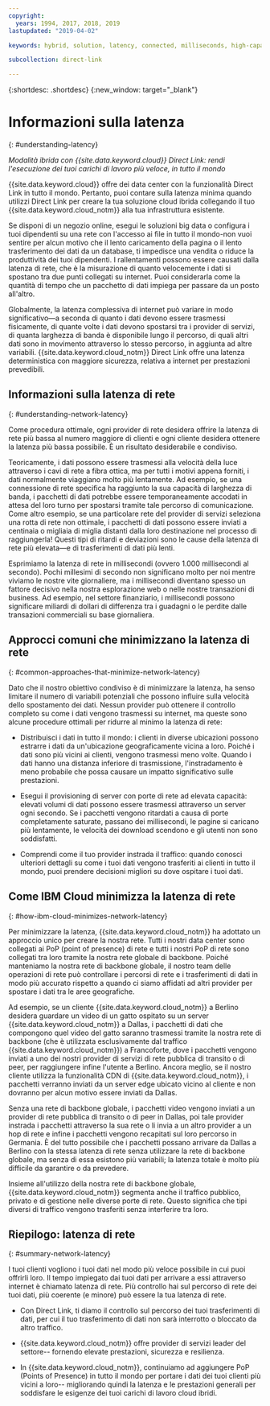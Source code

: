 ```yaml
---
copyright:
  years: 1994, 2017, 2018, 2019
lastupdated: "2019-04-02"

keywords: hybrid, solution, latency, connected, milliseconds, high-capacity, performance, security, data, path, resiliency, PoPs, globe, infrastructure, backbone, traffic, workloads

subcollection: direct-link

---
```


{:shortdesc: .shortdesc}
{:new_window: target="_blank"}

# Informazioni sulla latenza
{: #understanding-latency}

_Modalità ibrida con {{site.data.keyword.cloud}} Direct Link: rendi l'esecuzione dei tuoi carichi di lavoro più veloce, in tutto il mondo_

{{site.data.keyword.cloud}} offre dei data center con la funzionalità Direct Link in tutto il mondo. Pertanto, puoi contare sulla latenza minima quando utilizzi Direct Link per creare la tua soluzione cloud ibrida collegando il tuo {{site.data.keyword.cloud_notm}} alla tua infrastruttura esistente. 

Se disponi di un negozio online, esegui le soluzioni big data o configura i tuoi dipendenti su una rete con l'accesso ai file in tutto il mondo-non vuoi sentire per alcun motivo che il lento caricamento della pagina o il lento trasferimento dei dati da un database, ti impedisce una vendita o riduce la produttività dei tuoi dipendenti. I rallentamenti possono essere causati dalla latenza di rete, che è la misurazione di quanto velocemente i dati si spostano tra due punti collegati su internet. Puoi considerarla come la quantità di tempo che un pacchetto di dati impiega per passare da un posto all'altro.

Globalmente, la latenza complessiva di internet può variare in modo significativo—a seconda di quanto i dati devono essere trasmessi fisicamente, di quante volte i dati devono spostarsi tra i provider di servizi, di quanta larghezza di banda è disponibile lungo il percorso, di quali altri dati sono in movimento attraverso lo stesso percorso, in aggiunta ad altre variabili. {{site.data.keyword.cloud_notm}} Direct Link offre una latenza deterministica con maggiore sicurezza, relativa a internet per prestazioni prevedibili. 


## Informazioni sulla latenza di rete
{: #understanding-network-latency}

Come procedura ottimale, ogni provider di rete desidera offrire la latenza di rete più bassa al numero maggiore di clienti e ogni cliente desidera ottenere la latenza più bassa possibile. È un risultato desiderabile e condiviso.

Teoricamente, i dati possono essere trasmessi alla velocità della luce attraverso i cavi di rete a fibra ottica, ma per tutti i motivi appena forniti, i dati normalmente viaggiano molto più lentamente. Ad esempio, se una connessione di rete specifica ha raggiunto la sua capacità di larghezza di banda, i pacchetti di dati potrebbe essere temporaneamente accodati in attesa del loro turno per spostarsi tramite tale percorso di comunicazione. Come altro esempio, se una particolare rete del provider di servizi seleziona una rotta di rete non ottimale, i pacchetti di dati possono essere inviati a centinaia o migliaia di miglia distanti dalla loro destinazione nel processo di raggiungerla! Questi tipi di ritardi e deviazioni sono le cause della latenza di rete più elevata—e di trasferimenti di dati più lenti.

Esprimiamo la latenza di rete in millisecondi (ovvero 1.000 millisecondi al secondo). Pochi millesimi di secondo non significano molto per noi mentre viviamo le nostre vite giornaliere, ma i millisecondi diventano spesso un fattore decisivo nella nostra esplorazione web o nelle nostre transazioni di business. Ad esempio, nel settore finanziario, i millisecondi possono significare miliardi di dollari di differenza tra i guadagni o le perdite dalle transazioni commerciali su base giornaliera.

## Approcci comuni che minimizzano la latenza di rete
{: #common-approaches-that-minimize-network-latency}

Dato che il nostro obiettivo condiviso è di minimizzare la latenza, ha senso limitare il numero di variabili potenziali che possono influire sulla velocità dello spostamento dei dati. Nessun provider può ottenere il controllo completo su come i dati vengono trasmessi su internet, ma queste sono alcune procedure ottimali per ridurre al minimo la latenza di rete:

 * Distribuisci i dati in tutto il mondo: i clienti in diverse ubicazioni possono estrarre i dati da un'ubicazione geograficamente vicina a loro. Poiché i dati sono più vicini ai clienti, vengono trasmessi meno volte. Quando i dati hanno una distanza inferiore di trasmissione, l'instradamento è meno probabile che possa causare un impatto significativo sulle prestazioni.

 * Esegui il provisioning di server con porte di rete ad elevata capacità: elevati volumi di dati possono essere trasmessi attraverso un server ogni secondo. Se i pacchetti vengono ritardati a causa di porte completamente saturate, passano dei millisecondi, le pagine si caricano più lentamente, le velocità dei download scendono e gli utenti non sono soddisfatti.

 * Comprendi come il tuo provider instrada il traffico: quando conosci ulteriori dettagli su come i tuoi dati vengono trasferiti ai clienti in tutto il mondo, puoi prendere decisioni migliori su dove ospitare i tuoi dati.

## Come IBM Cloud minimizza la latenza di rete
{: #how-ibm-cloud-minimizes-network-latency}

Per minimizzare la latenza, {{site.data.keyword.cloud_notm}} ha adottato un approccio unico per creare la nostra rete. Tutti i nostri data center sono collegati ai PoP (point of presence) di rete e tutti i nostri PoP di rete sono collegati tra loro tramite la nostra rete globale di backbone. Poiché manteniamo la nostra rete di backbone globale, il nostro team delle operazioni di rete può controllare i percorsi di rete e i trasferimenti di dati in modo più accurato rispetto a quando ci siamo affidati ad altri provider per spostare i dati tra le aree geografiche.
 
Ad esempio, se un cliente {{site.data.keyword.cloud_notm}} a Berlino desidera guardare un video di un gatto ospitato su un server {{site.data.keyword.cloud_notm}} a Dallas, i pacchetti di dati che compongono quel video del gatto saranno trasmessi tramite la nostra rete di backbone (che è utilizzata esclusivamente dal traffico {{site.data.keyword.cloud_notm}}) a Francoforte, dove i pacchetti vengono inviati a uno dei nostri provider di servizi di rete pubblica di transito o di peer, per raggiungere infine l'utente a Berlino. Ancora meglio, se il nostro cliente utilizza la funzionalità CDN di {{site.data.keyword.cloud_notm}}, i pacchetti verranno inviati da un server edge ubicato vicino al cliente e non dovranno per alcun motivo essere inviati da Dallas. 

Senza una rete di backbone globale, i pacchetti video vengono inviati a un provider di rete pubblica di transito o di peer in Dallas, poi tale provider instrada i pacchetti attraverso la sua rete o li invia a un altro provider a un hop di rete e infine i pacchetti vengono recapitati sul loro percorso in Germania. È del tutto possibile che i pacchetti possano arrivare da Dallas a Berlino con la stessa latenza di rete senza utilizzare la rete di backbone globale, ma senza di essa esistono più variabili; la latenza totale è molto più difficile da garantire o da prevedere.

Insieme all'utilizzo della nostra rete di backbone globale, {{site.data.keyword.cloud_notm}} segmenta anche il traffico pubblico, privato e di gestione nelle diverse porte di rete. Questo significa che tipi diversi di traffico vengono trasferiti senza interferire tra loro.

## Riepilogo: latenza di rete
{: #summary-network-latency}

I tuoi clienti vogliono i tuoi dati nel modo più veloce possibile in cui puoi offrirli loro. Il tempo impiegato dai tuoi dati per arrivare a essi attraverso internet è chiamato latenza di rete. Più controllo hai sul percorso di rete dei tuoi dati, più coerente (e minore) può essere la tua latenza di rete.

* Con Direct Link, ti diamo il controllo sul percorso dei tuoi trasferimenti di dati, per cui il tuo trasferimento di dati non sarà interrotto o bloccato da altro traffico.

* {{site.data.keyword.cloud_notm}} offre provider di servizi leader del settore-- fornendo elevate prestazioni, sicurezza e resilienza. 

* In {{site.data.keyword.cloud_notm}}, continuiamo ad aggiungere PoP (Points of Presence) in tutto il mondo per portare i dati dei tuoi clienti più vicini a loro-- migliorando quindi la latenza e le prestazioni generali per soddisfare le esigenze dei tuoi carichi di lavoro cloud ibridi. 

